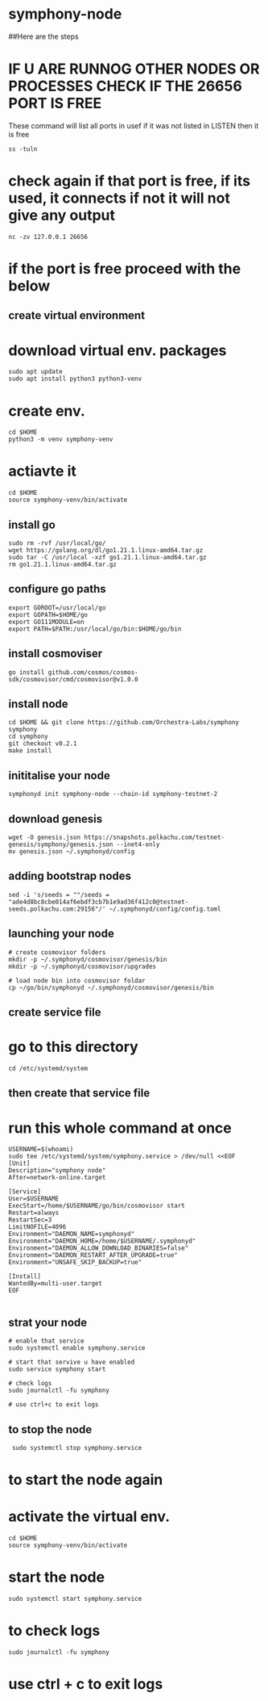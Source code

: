 # symphony-node
##Here are the steps

# IF U ARE RUNNOG OTHER NODES OR PROCESSES CHECK IF THE 26656 PORT IS FREE


These command will list all ports in usef if it was not listed in LISTEN then it is free

```console
ss -tuln
```

# check again if that port is free, if its used, it connects if not it will not give any output

```console
nc -zv 127.0.0.1 26656
```


# if the port is free proceed with the below 

## create virtual environment 
# download virtual env. packages
```console
sudo apt update
sudo apt install python3 python3-venv
```

# create env.
```console
cd $HOME
python3 -m venv symphony-venv

```
# actiavte it

```console
cd $HOME
source symphony-venv/bin/activate
```


## install go
```console
sudo rm -rvf /usr/local/go/
wget https://golang.org/dl/go1.21.1.linux-amd64.tar.gz
sudo tar -C /usr/local -xzf go1.21.1.linux-amd64.tar.gz
rm go1.21.1.linux-amd64.tar.gz
```

## configure go paths

```console
export GOROOT=/usr/local/go
export GOPATH=$HOME/go
export GO111MODULE=on
export PATH=$PATH:/usr/local/go/bin:$HOME/go/bin
```

## install cosmoviser

```console
go install github.com/cosmos/cosmos-sdk/cosmovisor/cmd/cosmovisor@v1.0.0
```

## install node

```console
cd $HOME && git clone https://github.com/Orchestra-Labs/symphony symphony
cd symphony
git checkout v0.2.1
make install
```

## inititalise your node

```console
symphonyd init symphony-node --chain-id symphony-testnet-2
```

## download genesis

```console
wget -O genesis.json https://snapshots.polkachu.com/testnet-genesis/symphony/genesis.json --inet4-only
mv genesis.json ~/.symphonyd/config
```

## adding bootstrap nodes

```console
sed -i 's/seeds = ""/seeds = "ade4d8bc8cbe014af6ebdf3cb7b1e9ad36f412c0@testnet-seeds.polkachu.com:29156"/' ~/.symphonyd/config/config.toml
```

## launching your node

```console
# create cosmovisor folders
mkdir -p ~/.symphonyd/cosmovisor/genesis/bin
mkdir -p ~/.symphonyd/cosmovisor/upgrades

# load node bin into cosmovisor foldar
cp ~/go/bin/symphonyd ~/.symphonyd/cosmovisor/genesis/bin
```

## create service file


# go to this directory
```console
cd /etc/systemd/system
```
## then create that service file


# run this whole command at once

```console
USERNAME=$(whoami)
sudo tee /etc/systemd/system/symphony.service > /dev/null <<EOF
[Unit]
Description="symphony node"
After=network-online.target

[Service]
User=$USERNAME
ExecStart=/home/$USERNAME/go/bin/cosmovisor start
Restart=always
RestartSec=3
LimitNOFILE=4096
Environment="DAEMON_NAME=symphonyd"
Environment="DAEMON_HOME=/home/$USERNAME/.symphonyd"
Environment="DAEMON_ALLOW_DOWNLOAD_BINARIES=false"
Environment="DAEMON_RESTART_AFTER_UPGRADE=true"
Environment="UNSAFE_SKIP_BACKUP=true"

[Install]
WantedBy=multi-user.target
EOF
 
```
 ## strat your node

```console
# enable that service
sudo systemctl enable symphony.service

# start that servive u have enabled
sudo service symphony start

# check logs
sudo journalctl -fu symphony

# use ctrl+c to exit logs
```

## to stop the node

```console
 sudo systemctl stop symphony.service
```

# to start the node again

# activate the virtual env.

```console
cd $HOME
source symphony-venv/bin/activate
```

# start the node 

```
sudo systemctl start symphony.service
```
# to check logs
```
sudo journalctl -fu symphony
```
# use ctrl + c to exit logs
